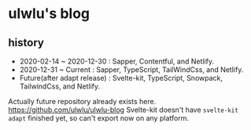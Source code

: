 # ulwlu's blog

## history

- 2020-02-14 ~ 2020-12-30     : Sapper, Contentful, and Netlify.
- 2020-12-31 ~ Current        : Sapper, TypeScript, TailWindCss, and Netlify.
- Future(after adapt release) : Svelte-kit, TypeScript, Snowpack, TailwindCss, and Netlify.

Actually future repository already exists here.
https://github.com/ulwlu/ulwlu-blog
Svelte-kit doesn't have `svelte-kit adapt` finished yet, so can't export now on any platform.
